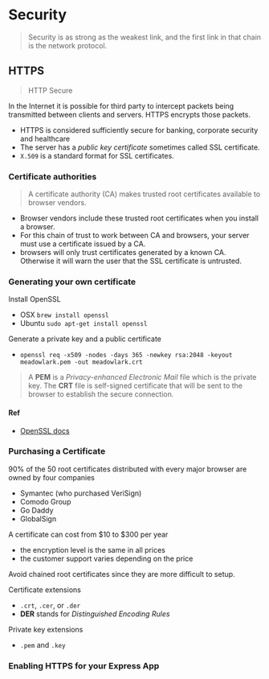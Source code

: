 # Security
> Security is as strong as the weakest link, and the first link in that chain is the network protocol.

## HTTPS

> HTTP Secure

In the Internet it is possible for third party to intercept packets being transmitted between clients and servers. HTTPS encrypts those packets.

- HTTPS is considered sufficiently secure for banking, corporate security and healthcare
- The server has a *public key certificate* sometimes called SSL certificate.
- `X.509` is a standard format for SSL certificates.

### Certificate authorities
> A certificate authority (CA) makes trusted root certificates available to browser vendors.

- Browser vendors include these trusted root certificates when you install a browser.
- For this chain of trust to work between CA and browsers, your server must use a certificate issued by a CA.
- browsers will only trust certificates generated by a known CA. Otherwise it will warn the user that the SSL certificate is untrusted.


### Generating your own certificate

Install OpenSSL
- OSX `brew install openssl`
- Ubuntu `sudo apt-get install openssl`

Generate a private key and a public certificate
- `openssl req -x509 -nodes -days 365 -newkey rsa:2048 -keyout meadowlark.pem -out meadowlark.crt`

> A **PEM** is a *Privacy-enhanced Electronic Mail* file which is the private key. The **CRT** file is self-signed certificate that will be sent to the browser to establish the secure connection.

#### Ref

- [OpenSSL docs](http://openssl.org/docs/apps/req.html)

### Purchasing a Certificate

90% of the 50 root certificates distributed with every major browser are owned by four companies

- Symantec (who purchased VeriSign)
- Comodo Group
- Go Daddy
- GlobalSign

A certificate can cost from $10 to $300 per year

- the encryption level is the same in all prices
- the customer support varies depending on the price

Avoid chained root certificates since they are more difficult to setup.

Certificate extensions
- `.crt`, `.cer`, or `.der`
- **DER** stands for *Distinguished Encoding Rules*

Private key extensions
- `.pem` and `.key`

### Enabling HTTPS for your Express App
















